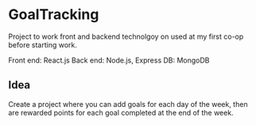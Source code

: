 # GoalTracking
Project to work front and backend technolgoy on used at my first co-op before starting work. 

Front end: React.js
Back end: Node.js, Express
DB: MongoDB 

## Idea
Create a project where you can add goals for each day of the week, then are rewarded points for each goal completed at the end of the week. 

